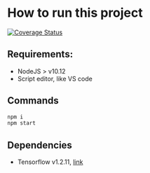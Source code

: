# How to run this project

[![Coverage Status](https://coveralls.io/repos/github/federation-purple-study-associations/fpsa-api/badge.svg?branch=master)](https://coveralls.io/github/federation-purple-study-associations/fpsa-api?branch=master)

## Requirements:
- NodeJS > v10.12
- Script editor, like VS code

## Commands
```bash
npm i
npm start
```

## Dependencies
- Tensorflow v1.2.11, [link](https://www.tensorflow.org/js)
